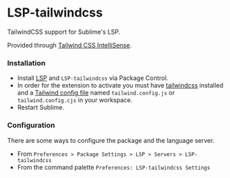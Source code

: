 # LSP-tailwindcss

TailwindCSS support for Sublime's LSP.

Provided through [Tailwind CSS IntelliSense](https://github.com/tailwindlabs/tailwindcss-intellisense).

### Installation

* Install [LSP](https://packagecontrol.io/packages/LSP) and `LSP-tailwindcss` via Package Control.
* In order for the extension to activate you must have [tailwindcss](https://tailwindcss.com/docs/installation) installed and a [Tailwind config file](https://tailwindcss.com/docs/installation#create-your-configuration-file) named `tailwind.config.js` or `tailwind.config.cjs` in your workspace.
* Restart Sublime.

### Configuration

There are some ways to configure the package and the language server.

- From `Preferences > Package Settings > LSP > Servers > LSP-tailwindcss`
- From the command palette `Preferences: LSP-tailwindcss Settings`
